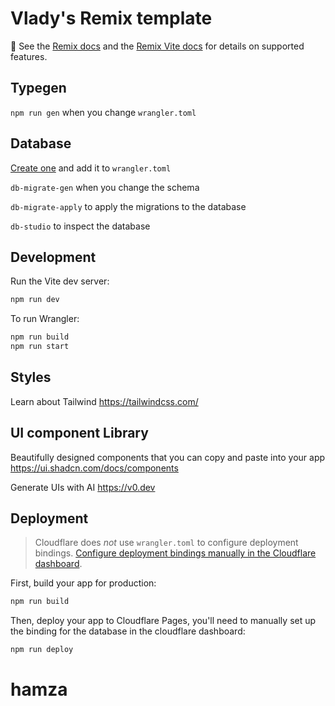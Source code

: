 # Vlady's Remix template

📖 See the [Remix docs](https://remix.run/docs) and the [Remix Vite docs](https://remix.run/docs/en/main/future/vite) for details on supported features.

## Typegen

`npm run gen` when you change `wrangler.toml`

## Database

[Create one](https://developers.cloudflare.com/d1/get-started/#3-create-a-database) and add it to `wrangler.toml`

`db-migrate-gen` when you change the schema

`db-migrate-apply` to apply the migrations to the database

`db-studio` to inspect the database

## Development

Run the Vite dev server:

```sh
npm run dev
```

To run Wrangler:

```sh
npm run build
npm run start
```

## Styles

Learn about Tailwind
https://tailwindcss.com/

## UI component Library

Beautifully designed components that you can copy and paste into your app
https://ui.shadcn.com/docs/components

Generate UIs with AI
https://v0.dev

## Deployment

> Cloudflare does _not_ use `wrangler.toml` to configure deployment bindings.
> [Configure deployment bindings manually in the Cloudflare dashboard][bindings].

First, build your app for production:

```sh
npm run build
```

Then, deploy your app to Cloudflare Pages, you'll need to manually set up the binding for the database in the cloudflare dashboard:

```sh
npm run deploy
```

[bindings]: https://developers.cloudflare.com/pages/functions/bindings/

# hamza
